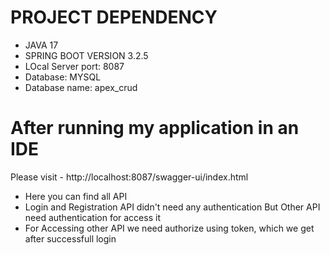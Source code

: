 # PROJECT DEPENDENCY
- JAVA 17
- SPRING BOOT VERSION 3.2.5
- LOcal Server port: 8087
- Database: MYSQL
- Database name: apex_crud

# After running my application in an IDE

Please visit - http://localhost:8087/swagger-ui/index.html

- Here you can find all API
- Login and Registration API didn't need any authentication But Other API need authentication for access it
- For Accessing other API we need authorize using token, which we get after successfull login

